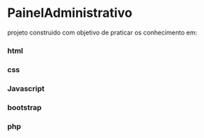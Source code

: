 # PainelAdministrativo

projeto construido com objetivo de praticar os conhecimento em:

### html
### css
### Javascript
### bootstrap
### php
